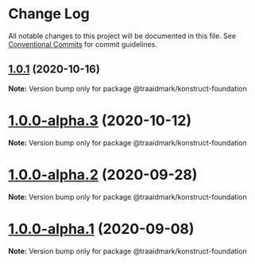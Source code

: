 # Change Log

All notable changes to this project will be documented in this file.
See [Conventional Commits](https://conventionalcommits.org) for commit guidelines.

## [1.0.1](https://github.com/traaidmark/konstruct/compare/@traaidmark/konstruct-foundation@1.0.0-alpha.3...@traaidmark/konstruct-foundation@1.0.1) (2020-10-16)

**Note:** Version bump only for package @traaidmark/konstruct-foundation





# [1.0.0-alpha.3](https://github.com/traaidmark/konstruct/compare/@traaidmark/konstruct-foundation@1.0.0-alpha.2...@traaidmark/konstruct-foundation@1.0.0-alpha.3) (2020-10-12)

**Note:** Version bump only for package @traaidmark/konstruct-foundation





# [1.0.0-alpha.2](https://github.com/traaidmark/konstruct/compare/@traaidmark/konstruct-foundation@1.0.0-alpha.1...@traaidmark/konstruct-foundation@1.0.0-alpha.2) (2020-09-28)

**Note:** Version bump only for package @traaidmark/konstruct-foundation





# [1.0.0-alpha.1](https://github.com/traaidmark/konstruct/compare/@traaidmark/konstruct-foundation@1.0.0-alpha.0...@traaidmark/konstruct-foundation@1.0.0-alpha.1) (2020-09-08)

**Note:** Version bump only for package @traaidmark/konstruct-foundation
